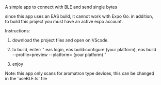 A simple app to connect with BLE and send single bytes

since this app uses an EAS build, it cannot work with Expo Go.
in addition, to build this project you must have an active expo account.

Instructions:

1. download the project files and open on VScode.

2. to build, enter: "
   eas login,
   eas build:configure (your platform),
   eas build --profile=preview --platform= (your platform) "

3. enjoy

Note: this app only scans for aromatron type devices, this can be changed in the 'useBLE.ts' file 

